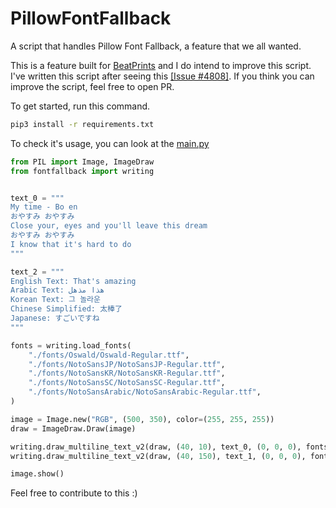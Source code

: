 # PillowFontFallback
A script that handles Pillow Font Fallback, a feature that we all wanted.

This is a feature built for [BeatPrints](https://github.com/TrueMyst/BeatPrints) and I do intend to improve this script. I've written this script after seeing this [[Issue #4808]](https://github.com/python-pillow/Pillow/issues/4808). If you think you can improve the script, feel free to open PR.

To get started, run this command.
```bash
pip3 install -r requirements.txt
```

To check it's usage, you can look at the [main.py](https://github.com/TrueMyst/PillowFontFallBack/main.py)

```python
from PIL import Image, ImageDraw
from fontfallback import writing


text_0 = """
My time - Bo en
おやすみ おやすみ
Close your, eyes and you'll leave this dream
おやすみ おやすみ
I know that it's hard to do
"""

text_2 = """
English Text: That's amazing
Arabic Text: هذا مذهل
Korean Text: 그 놀라운
Chinese Simplified: 太棒了
Japanese: すごいですね
"""

fonts = writing.load_fonts(
    "./fonts/Oswald/Oswald-Regular.ttf",
    "./fonts/NotoSansJP/NotoSansJP-Regular.ttf",
    "./fonts/NotoSansKR/NotoSansKR-Regular.ttf",
    "./fonts/NotoSansSC/NotoSansSC-Regular.ttf",
    "./fonts/NotoSansArabic/NotoSansArabic-Regular.ttf",
)

image = Image.new("RGB", (500, 350), color=(255, 255, 255))
draw = ImageDraw.Draw(image)

writing.draw_multiline_text_v2(draw, (40, 10), text_0, (0, 0, 0), fonts, 20)
writing.draw_multiline_text_v2(draw, (40, 150), text_1, (0, 0, 0), fonts, 20)

image.show()
```

Feel free to contribute to this :)
